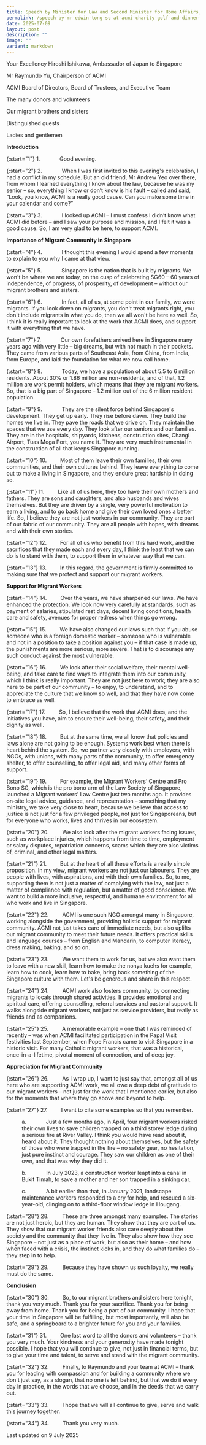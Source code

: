 ```yaml
---
title: Speech by Minister for Law and Second Minister for Home Affairs, Mr Edwin Tong SC, at Swing and Soirée for the Migrant Cause, ACMI Charity Golf and Dinner 2025
permalink: /speech-by-mr-edwin-tong-sc-at-acmi-charity-golf-and-dinner-2025/
date: 2025-07-09
layout: post
description: ""
image: ""
variant: markdown
---
```

Your Excellency Hiroshi Ishikawa, Ambassador of Japan to Singapore

Mr Raymundo Yu, Chairperson of ACMI

ACMI Board of Directors, Board of Trustees, and Executive Team

The many donors and volunteers

Our migrant brothers and sisters

Distinguished guests

Ladies and gentlemen

**Introduction**

{:start="1"}
1.&nbsp;&nbsp;&nbsp;&nbsp;&nbsp;&nbsp;&nbsp;&nbsp;&nbsp;&nbsp;&nbsp;&nbsp; Good evening.

{:start="2"}
2.&nbsp;&nbsp;&nbsp;&nbsp;&nbsp;&nbsp;&nbsp;&nbsp;&nbsp;&nbsp;&nbsp;&nbsp; When I was first invited to this evening's celebration, I had a conflict in my schedule. But an old friend, Mr Andrew Yeo over there, from whom I learned everything I know about the law, because he was my senior – so, everything I know or don’t know is his fault – called and said, “Look, you know, ACMI is a really good cause. Can you make some time in your calendar and come?”

{:start="3"}
3.&nbsp;&nbsp;&nbsp;&nbsp;&nbsp;&nbsp;&nbsp;&nbsp;&nbsp;&nbsp;&nbsp;&nbsp; I looked up ACMI – I must confess I didn’t know what ACMI did before – and I saw your purpose and mission, and I felt it was a good cause. So, I am very glad to be here, to support ACMI.

**Importance of Migrant Community in Singapore**

{:start="4"}
4.&nbsp;&nbsp;&nbsp;&nbsp;&nbsp;&nbsp;&nbsp;&nbsp;&nbsp;&nbsp;&nbsp;&nbsp; I thought this evening I would spend a few moments to explain to you why I came at that view.

{:start="5"}
5.&nbsp;&nbsp;&nbsp;&nbsp;&nbsp;&nbsp;&nbsp;&nbsp;&nbsp;&nbsp;&nbsp;&nbsp; Singapore is the nation that is built by migrants. We won't be where we are today, on the cusp of celebrating SG60 – 60 years of independence, of progress, of prosperity, of development – without our migrant brothers and sisters.

{:start="6"}
6.&nbsp;&nbsp;&nbsp;&nbsp;&nbsp;&nbsp;&nbsp;&nbsp;&nbsp;&nbsp;&nbsp;&nbsp; In fact, all of us, at some point in our family, we were migrants. If you look down on migrants, you don't treat migrants right, you don't include migrants in what you do, then we all won't be here as well. So, I think it is really important to look at the work that ACMI does, and support it with everything that we have.

{:start="7"}
7.&nbsp;&nbsp;&nbsp;&nbsp;&nbsp;&nbsp;&nbsp;&nbsp;&nbsp;&nbsp;&nbsp;&nbsp; Our own forefathers arrived here in Singapore many years ago with very little – big dreams, but with not much in their pockets. They came from various parts of Southeast Asia, from China, from India, from Europe, and laid the foundation for what we now call home.

{:start="8"}
8.&nbsp;&nbsp;&nbsp;&nbsp;&nbsp;&nbsp;&nbsp;&nbsp;&nbsp;&nbsp;&nbsp;&nbsp; Today, we have a population of about 5.5 to 6 million residents. About 30% or 1.86 million are non-residents, and of that, 1.2 million are work permit holders, which means that they are migrant workers. So, that is a big part of Singapore – 1.2 million out of the 6 million resident population.

{:start="9"}
9.&nbsp;&nbsp;&nbsp;&nbsp;&nbsp;&nbsp;&nbsp;&nbsp;&nbsp;&nbsp;&nbsp;&nbsp; They are the silent force behind Singapore's development. They get up early. They rise before dawn. They build the homes we live in. They pave the roads that we drive on. They maintain the spaces that we use every day. They look after our seniors and our families. They are in the hospitals, shipyards, kitchens, construction sites, Changi Airport, Tuas Mega Port, you name it. They are very much instrumental in the construction of all that keeps Singapore running.

{:start="10"}
10.&nbsp;&nbsp;&nbsp;&nbsp;&nbsp;&nbsp;&nbsp;&nbsp; Most of them leave their own families, their own communities, and their own cultures behind. They leave everything to come out to make a living in Singapore, and they endure great hardship in doing so.

{:start="11"}
11.&nbsp;&nbsp;&nbsp;&nbsp;&nbsp;&nbsp;&nbsp;&nbsp; Like all of us here, they too have their own mothers and fathers. They are sons and daughters, and also husbands and wives themselves. But they are driven by a single, very powerful motivation to earn a living, and to go back home and give their own loved ones a better life. So, I believe they are not just workers in our community. They are part of our fabric of our community. They are all people with hopes, with dreams and with their own stories.

{:start="12"}
12.&nbsp;&nbsp;&nbsp;&nbsp;&nbsp;&nbsp;&nbsp;&nbsp; For all of us who benefit from this hard work, and the sacrifices that they made each and every day, I think the least that we can do is to stand with them, to support them in whatever way that we can.

{:start="13"}
13.&nbsp;&nbsp;&nbsp;&nbsp;&nbsp;&nbsp;&nbsp;&nbsp; In this regard, the government is firmly committed to making sure that we protect and support our migrant workers.

**Support for Migrant Workers**

{:start="14"}
14.&nbsp;&nbsp;&nbsp;&nbsp;&nbsp;&nbsp;&nbsp;&nbsp; Over the years, we have sharpened our laws. We have enhanced the protection. We look now very carefully at standards, such as payment of salaries, stipulated rest days, decent living conditions, health care and safety, avenues for proper redress when things go wrong.

{:start="15"}
15.&nbsp;&nbsp;&nbsp;&nbsp;&nbsp;&nbsp;&nbsp;&nbsp; We have also changed our laws such that if you abuse someone who is a foreign domestic worker – someone who is vulnerable and not in a position to take a position against you – if that case is made up, the punishments are more serious, more severe. That is to discourage any such conduct against the most vulnerable.

{:start="16"}
16.&nbsp;&nbsp;&nbsp;&nbsp;&nbsp;&nbsp;&nbsp;&nbsp; We look after their social welfare, their mental well-being, and take care to find ways to integrate them into our community, which I think is really important. They are not just here to work; they are also here to be part of our community – to enjoy, to understand, and to appreciate the culture that we know so well, and that they have now come to embrace as well.

{:start="17"}
17.&nbsp;&nbsp;&nbsp;&nbsp;&nbsp;&nbsp;&nbsp;&nbsp; So, I believe that the work that ACMI does, and the initiatives you have, aim to ensure their well-being, their safety, and their dignity as well.

{:start="18"}
18.&nbsp;&nbsp;&nbsp;&nbsp;&nbsp;&nbsp;&nbsp;&nbsp; But at the same time, we all know that policies and laws alone are not going to be enough. Systems work best when there is heart behind the system. So, we partner very closely with employers, with NGOs, with unions, with many parts of the community, to offer emergency shelter, to offer counselling, to offer legal aid, and many other forms of support.

{:start="19"}
19.&nbsp;&nbsp;&nbsp;&nbsp;&nbsp;&nbsp;&nbsp;&nbsp; For example, the Migrant Workers’ Centre and Pro Bono SG, which is the pro bono arm of the Law Society of Singapore, launched a Migrant workers’ Law Centre just two months ago. It provides on-site legal advice, guidance, and representation – something that my ministry, we take very close to heart, because we believe that access to justice is not just for a few privileged people, not just for Singaporeans, but for everyone who works, lives and thrives in our ecosystem.

{:start="20"}
20.&nbsp;&nbsp;&nbsp;&nbsp;&nbsp;&nbsp;&nbsp;&nbsp; We also look after the migrant workers facing issues, such as workplace injuries, which happens from time to time, employment or salary disputes, repatriation concerns, scams which they are also victims of, criminal, and other legal matters.

{:start="21"}
21.&nbsp;&nbsp;&nbsp;&nbsp;&nbsp;&nbsp;&nbsp;&nbsp; But at the heart of all these efforts is a really simple proposition. In my view, migrant workers are not just our labourers. They are people with lives, with aspirations, and with their own families. So, to me, supporting them is not just a matter of complying with the law, not just a matter of compliance with regulation, but a matter of good conscience. We want to build a more inclusive, respectful, and humane environment for all who work and live in Singapore.

{:start="22"}
22.&nbsp;&nbsp;&nbsp;&nbsp;&nbsp;&nbsp;&nbsp;&nbsp; ACMI is one such NGO amongst many in Singapore, working alongside the government, providing holistic support for migrant community. ACMI not just takes care of immediate needs, but also uplifts our migrant community to meet their future needs. It offers practical skills and language courses – from English and Mandarin, to computer literacy, dress making, baking, and so on.

{:start="23"}
23.&nbsp;&nbsp;&nbsp;&nbsp;&nbsp;&nbsp;&nbsp;&nbsp; We want them to work for us, but we also want them to leave with a new skill, learn how to make the nonya kuehs for example, learn how to cook, learn how to bake, bring back something of the Singapore culture with them. Let's be generous and share in this respect.

{:start="24"}
24.&nbsp;&nbsp;&nbsp;&nbsp;&nbsp;&nbsp;&nbsp;&nbsp; ACMI work also fosters community, by connecting migrants to locals through shared activities. It provides emotional and spiritual care, offering counselling, referral services and pastoral support. It walks alongside migrant workers, not just as service providers, but really as friends and as companions.

{:start="25"}
25.&nbsp;&nbsp;&nbsp;&nbsp;&nbsp;&nbsp;&nbsp;&nbsp; A memorable example – one that I was reminded of recently – was when ACMI facilitated participation in the Papal Visit festivities last September, when Pope Francis came to visit Singapore in a historic visit. For many Catholic migrant workers, that was a historical, once-in-a-lifetime, pivotal moment of connection, and of deep joy.

**Appreciation for Migrant Community**

{:start="26"}
26.&nbsp;&nbsp;&nbsp;&nbsp;&nbsp;&nbsp;&nbsp;&nbsp; As I wrap up, I want to just say that, amongst all of us here who are supporting ACMI work, we all owe a deep debt of gratitude to our migrant workers – not just for the work that I mentioned earlier, but also for the moments that where they go above and beyond to help.

{:start="27"}
27.&nbsp;&nbsp;&nbsp;&nbsp;&nbsp;&nbsp;&nbsp;&nbsp; I want to cite some examples so that you remember.

<p style="margin-left: 40px">
a.&nbsp;&nbsp;&nbsp;&nbsp;&nbsp;&nbsp;&nbsp;&nbsp;&nbsp;&nbsp;&nbsp;&nbsp; Just a few months ago, in April, four migrant workers risked their own lives to save children trapped on a third storey ledge during a serious fire at River Valley. I think you would have read about it, heard about it. They thought nothing about themselves, but the safety of those who were trapped in the fire – no safety gear, no hesitation, just pure instinct and courage. They saw our children as one of their own, and that was why they did it.</p>

<p style="margin-left: 40px">
b.&nbsp;&nbsp;&nbsp;&nbsp;&nbsp;&nbsp;&nbsp;&nbsp;&nbsp;&nbsp;&nbsp;&nbsp; In July 2023, a construction worker leapt into a canal in Bukit Timah, to save a mother and her son trapped in a sinking car.</p>

<p style="margin-left: 40px">
c.&nbsp;&nbsp;&nbsp;&nbsp;&nbsp;&nbsp;&nbsp;&nbsp;&nbsp;&nbsp;&nbsp;&nbsp; A bit earlier than that, in January 2021, landscape maintenance workers responded to a cry for help, and rescued a six-year-old, clinging on to a third-floor window ledge in Hougang.</p>

{:start="28"}
28.&nbsp;&nbsp;&nbsp;&nbsp;&nbsp;&nbsp;&nbsp;&nbsp; These are three amongst many examples. The stories are not just heroic, but they are human. They show that they are part of us. They show that our migrant worker friends also care deeply about the society and the community that they live in. They also show how they see Singapore – not just as a place of work, but also as their home – and how when faced with a crisis, the instinct kicks in, and they do what families do – they step in to help.

{:start="29"}
29.&nbsp;&nbsp;&nbsp;&nbsp;&nbsp;&nbsp;&nbsp;&nbsp; Because they have shown us such loyalty, we really must do the same.

**Conclusion**

{:start="30"}
30.&nbsp;&nbsp;&nbsp;&nbsp;&nbsp;&nbsp;&nbsp;&nbsp; So, to our migrant brothers and sisters here tonight, thank you very much. Thank you for your sacrifice. Thank you for being away from home. Thank you for being a part of our community. I hope that your time in Singapore will be fulfilling, but most importantly, will also be safe, and a springboard to a brighter future for you and your families.

{:start="31"}
31.&nbsp;&nbsp;&nbsp;&nbsp;&nbsp;&nbsp;&nbsp;&nbsp; One last word to all the donors and volunteers – thank you very much. Your kindness and your generosity have made tonight possible. I hope that you will continue to give, not just in financial terms, but to give your time and talent, to serve and stand with the migrant community.

{:start="32"}
32.&nbsp;&nbsp;&nbsp;&nbsp;&nbsp;&nbsp;&nbsp;&nbsp; Finally, to Raymundo and your team at ACMI – thank you for leading with compassion and for building a community where we don't just say, as a slogan, that no one is left behind, but that we do it every day in practice, in the words that we choose, and in the deeds that we carry out.

{:start="33"}
33.&nbsp;&nbsp;&nbsp;&nbsp;&nbsp;&nbsp;&nbsp;&nbsp; I hope that we will all continue to give, serve and walk this journey together.

{:start="34"}
34.&nbsp;&nbsp;&nbsp;&nbsp;&nbsp;&nbsp;&nbsp;&nbsp; Thank you very much.


<p class="right-side-updated">Last updated on 9 July 2025</p>
